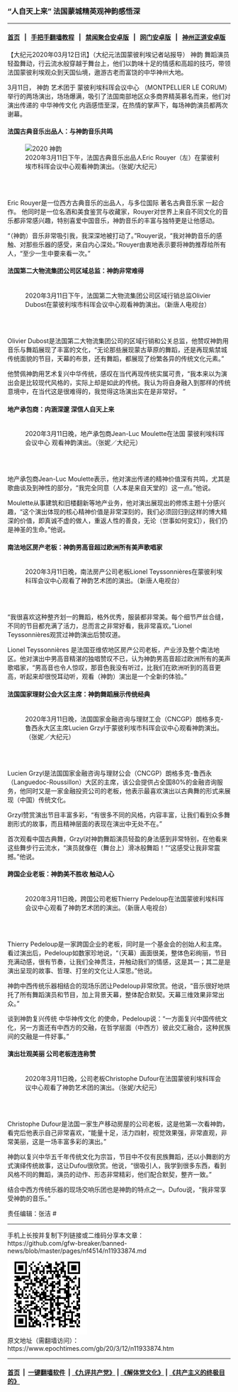 ### “人自天上来” 法国蒙城精英观神韵感悟深
------------------------

#### [首页](https://github.com/gfw-breaker/banned-news/blob/master/README.md) &nbsp;&nbsp;|&nbsp;&nbsp; [手把手翻墙教程](https://github.com/gfw-breaker/guides/wiki) &nbsp;&nbsp;|&nbsp;&nbsp; [禁闻聚合安卓版](https://github.com/gfw-breaker/bn-android) &nbsp;&nbsp;|&nbsp;&nbsp; [网门安卓版](https://github.com/oGate2/oGate) &nbsp;&nbsp;|&nbsp;&nbsp; [神州正道安卓版](https://github.com/SzzdOgate/update) 



<div><p>
 【大纪元2020年03月12日讯】（大纪元法国蒙彼利埃记者站报导）
 <ok href="https://www.epochtimes.com/gb/tag/%E7%A5%9E%E9%9F%B5.html">
  神韵
 </ok>
 舞蹈演员轻盈舞动，行云流水般穿越于舞台上，他们以韵味十足的情感和高超的技巧，带领法国蒙彼利埃观众到天国仙境，遨游古老而富饶的中华神州大地。
</p>
<p>
 3月11日，
 <ok href="https://www.epochtimes.com/gb/tag/%E7%A5%9E%E9%9F%B5.html">
  神韵
 </ok>
 艺术团于
 <ok href="https://www.epochtimes.com/gb/tag/%E8%92%99%E5%BD%BC%E5%88%A9%E5%9F%83%E7%A7%91%E7%8F%B2%E4%BC%9A%E8%AE%AE%E4%B8%AD%E5%BF%83.html">
  蒙彼利埃科珲会议中心
 </ok>
 （MONTPELLIER LE CORUM）举行的两场演出，场场爆满，吸引了法国南部地区众多商界精英慕名而来，他们对演出传递的
 <ok href="https://www.epochtimes.com/gb/tag/%E4%B8%AD%E5%8D%8E%E7%A5%9E%E4%BC%A0%E6%96%87%E5%8C%96.html">
  中华神传文化
 </ok>
 内涵感悟至深，在热情的掌声下，每场神韵演员都两次谢幕。
</p>
<h4>
 <strong>
  法国古典音乐出品人：与神韵音乐共鸣
 </strong>
</h4>
<figure class="wp-caption aligncenter" id="attachment_11933588" style="width: 450px">
 <ok href="http://i.epochtimes.com/assets/uploads/2020/03/200311131103100101.jpg">
  <img alt="2020 神韵" class="wp-image-11933588 size-medium" src="http://i.epochtimes.com/assets/uploads/2020/03/200311131103100101-450x300.jpg" title="2020 神韵"/>
 </ok>
 <br/><figcaption class="wp-caption-text">
  2020年3月11日下午，法国古典音乐出品人Eric Rouyer（左）在蒙彼利埃市科珲会议中心观看神韵演出。（张妮/大纪元）
 </figcaption><br/>
</figure><br/>
<p>
 Eric Rouyer是一位西方古典音乐的出品人，与多位国际
 <ok href="https://www.epochtimes.com/gb/tag/%E8%91%97%E5%90%8D%E5%8F%A4%E5%85%B8%E9%9F%B3%E4%B9%90%E5%AE%B6.html">
  著名古典音乐家
 </ok>
 一起合作。 他同时是一位名酒和美食鉴赏与收藏家，Rouyer对世界上来自不同文化的音乐都非常感兴趣，特别喜爱中国音乐，神韵音乐的丰富与独特更是让他感动。
</p>
<p>
 “（神韵）音乐非常吸引我，我深深地被打动了。”Rouyer说，“我对神韵音乐的感触、对那些乐器的感受，来自内心深处。”Rouyer由衷地表示要将神韵推荐给所有人，“至少一生中要来看一次。”
</p>
<h4>
 <strong>
  法国第二大物流集团公司区域总监：神韵非常难得
 </strong>
</h4>
<figure class="wp-caption aligncenter" id="attachment_11933335" style="width: 450px">
 <ok href="http://i.epochtimes.com/assets/uploads/2020/03/200311131107100101.jpg">
  <img alt="" class="wp-image-11933335 size-medium" src="http://i.epochtimes.com/assets/uploads/2020/03/200311131107100101-450x300.jpg"/>
 </ok>
 <br/><figcaption class="wp-caption-text">
  2020年3月11日下午，法国第二大物流集团公司区域行销总监Olivier Dubost在蒙彼利埃市科珲会议中心观看神韵演出。（新唐人电视台）
 </figcaption><br/>
</figure><br/>
<p>
 Olivier Dubost是法国第二大物流集团公司的区域行销和公关总监，他赞叹神韵用音乐与舞蹈展现了丰富的文化，“无论那些展现蒙古草原的舞蹈，还是再现紫禁城传统面貌的节目，天幕的布景，还有舞蹈，都展现了纷繁各异的传统文化元素。”
</p>
<p>
 他赞佩神韵用艺术复兴中华传统，感叹在当代再现传统实属可贵，“我本来以为演出会是比较现代风格的，实际上却是如此的传统。我认为将自身融入到那样的传统意境中，在当代这是很难得的，我觉得这场演出实在是非常好。 ”
</p>
<h4>
 <strong>
  地产承包商：内涵深邃 深信人自天上来
 </strong>
</h4>
<figure class="wp-caption aligncenter" id="attachment_11934056" style="width: 450px">
 <ok href="http://i.epochtimes.com/assets/uploads/2020/03/200311183732976.jpg">
  <img alt="" class="wp-image-11934056 size-medium" src="http://i.epochtimes.com/assets/uploads/2020/03/200311183732976-450x300.jpg"/>
 </ok>
 <br/><figcaption class="wp-caption-text">
  2020年3月11日晚，地产承包商Jean-Luc Moulette在法国
  <ok href="https://www.epochtimes.com/gb/tag/%E8%92%99%E5%BD%BC%E5%88%A9%E5%9F%83%E7%A7%91%E7%8F%B2%E4%BC%9A%E8%AE%AE%E4%B8%AD%E5%BF%83.html">
   蒙彼利埃科珲会议中心
  </ok>
  观看神韵演出。（张妮／大纪元）
 </figcaption><br/>
</figure><br/>
<p>
 地产承包商Jean-Luc Moulette表示，他对演出传递的精神价值深有共鸣，尤其是歌曲谈及到神性的部分，“我完全同意（人本是来自天堂的）这一点。”他说。
</p>
<p>
 Moulette从事建筑和旧楼翻新等地产业务，他对演出展现出的修炼主题十分感兴趣，“这个演出体现的核心精神价值是非常深刻的，我们必须回归到这样的博大精深的价值，即真诚不虚的做人，重返人性的善良，无论（世事如何变幻），我们仍是神圣的生命。”他说。
</p>
<h4>
 <strong>
  南法地区房产老板：神韵男高音超过欧洲所有美声歌唱家
 </strong>
</h4>
<figure class="wp-caption aligncenter" id="attachment_11934060" style="width: 450px">
 <ok href="http://i.epochtimes.com/assets/uploads/2020/03/200311183713976.jpg">
  <img alt="" class="wp-image-11934060 size-medium" src="http://i.epochtimes.com/assets/uploads/2020/03/200311183713976-450x300.jpg"/>
 </ok>
 <br/><figcaption class="wp-caption-text">
  2020年3月11日晚，南法房产公司老板Lionel Teyssonnières在蒙彼利埃科珲会议中心观看了神韵艺术团的演出。（新唐人电视台）
 </figcaption><br/>
</figure><br/>
<p>
 “我很喜欢这种整齐划一的舞蹈，格外优秀，服装都非常美。每个细节严丝合缝，不同的节目都充满了活力，总而言之非常好看，我非常喜欢。”Lionel Teyssonnières观赏过神韵演出后赞叹道。
</p>
<p>
 Lionel Teyssonnières 是法国亚维侬地区房产公司老板，产业涉及整个南法地区。他对演出中男高音精湛的独唱赞叹不已，认为神韵男高音超过欧洲所有的美声歌唱家，“男高音也令人惊叹，那音色我没有听过，比我们在欧洲听到的高音更高，听起来却很悦耳动听，观看（神韵）演出是一个全新的体验。”
</p>
<h4>
 <strong>
  法国国家理财公会大区主席：神韵舞蹈展示传统经典
 </strong>
</h4>
<figure class="wp-caption aligncenter" id="attachment_11933750" style="width: 450px">
 <ok href="http://i.epochtimes.com/assets/uploads/2020/03/200311183727976.jpg">
  <img alt="" class="wp-image-11933750 size-medium" src="http://i.epochtimes.com/assets/uploads/2020/03/200311183727976-450x300.jpg"/>
 </ok>
 <br/><figcaption class="wp-caption-text">
  2020年3月11日晚，法国国家金融咨询与理财工会（CNCGP）朗格多克-鲁西永大区主席Lucien Grzyl于蒙彼利埃市科珲会议中心观看神韵演出。（张妮／大纪元）
 </figcaption><br/>
</figure><br/>
<p>
 Lucien Grzyl是法国国家金融咨询与理财公会（CNCGP）朗格多克-鲁西永（Languedoc-Roussillon）大区的主席，该公会提供占全国80%的金融咨询服务，他同时又是一家金融投资公司的老板，他表示最喜欢演出以古典舞的形式来展现（中国）传统文化。
</p>
<p>
 Grzyl赞赏演出节目丰富多彩，“有很多不同的风格，内容丰富，让我们看到众多舞剧形式的故事，而且精神层面的表现在演出中无处不在。”
</p>
<p>
 首次观看中国古典舞，Grzyl对神韵舞蹈演员轻盈的身法感到非常特别，在他看来这些舞步行云流水，“演员就像在（舞台上）滑冰般舞蹈！”“这感受让我非常震撼。”他说。
</p>
<h4>
 <strong>
  跨国企业老板：神韵美不胜收 触动人心
 </strong>
</h4>
<figure class="wp-caption aligncenter" id="attachment_11934077" style="width: 450px">
 <ok href="http://i.epochtimes.com/assets/uploads/2020/03/200311183716976.jpg">
  <img alt="" class="wp-image-11934077 size-medium" src="http://i.epochtimes.com/assets/uploads/2020/03/200311183716976-450x300.jpg"/>
 </ok>
 <br/><figcaption class="wp-caption-text">
  2020年3月11日晚，跨国公司老板Thierry Pedeloup在法国蒙彼利埃科珲会议中心观看了神韵艺术团的演出。（新唐人电视台）
 </figcaption><br/>
</figure><br/>
<p>
 Thierry Pedeloup是一家跨国企业的老板，同时是一个基金会的创始人和主席。看过演出后，Pedeloup如数家珍地说，“（天幕）画面很美，整体色彩绚丽，节目充满动感，很有节奏，让我们全神贯注，并触动我们的情感，这是其一；其二是是演出呈现的故事、哲理、打坐的文化让人深思。”他说。
</p>
<p>
 神韵中西传统乐器相结合的现场乐团让Pedeloup非常欣赏。他说，“音乐很好地烘托了所有舞蹈演员和节目，加上背景天幕，整体配合默契。天幕三维效果非常出众。”
</p>
<p>
 谈到神韵复兴传统
 <ok href="https://www.epochtimes.com/gb/tag/%E4%B8%AD%E5%8D%8E%E7%A5%9E%E4%BC%A0%E6%96%87%E5%8C%96.html">
  中华神传文化
 </ok>
 的使命，Pedeloup说：“一方面复兴中国传统文化，另一方面还有中西方的交融，在哲学层面（中西方）彼此交汇融合，这种民族间的交融是一件好事。”
</p>
<h4>
 <strong>
  演出壮观美丽 公司老板连连称赞
 </strong>
</h4>
<figure class="wp-caption aligncenter" id="attachment_11934083" style="width: 450px">
 <ok href="http://i.epochtimes.com/assets/uploads/2020/03/200311183709976.jpg">
  <img alt="" class="wp-image-11934083 size-medium" src="http://i.epochtimes.com/assets/uploads/2020/03/200311183709976-450x300.jpg"/>
 </ok>
 <br/><figcaption class="wp-caption-text">
  2020年3月11日晚，公司老板Christophe Dufour在法国蒙彼利埃科珲会议中心观看了神韵艺术团的演出。（张妮/大纪元）
 </figcaption><br/>
</figure><br/>
<p>
 Christophe Dufour是法国一家生产移动房屋的公司老板，这是他第一次看神韵，看完后他表示自己非常喜欢，“能量十足，活力四射，视觉效果强，非常直观，非常美丽，这是一场丰富多彩的演出。”
</p>
<p>
 神韵以复兴中华五千年传统文化为宗旨，节目中不仅有民族舞蹈，还以小舞剧的方式演绎传统故事，这让Dufou很欣赏。他说，“很吸引人，我学到很多东西，看到风格不同的舞蹈，演员的动作、形态非常精彩，他们配合默契，整齐一致。”
</p>
<p>
 结合中西方传统乐器的现场交响乐团也是神韵的特点之一。Dufou说，“我非常享受神韵的音乐。”
</p>
<p>
 责任编辑：张洁 #
</p>
</div>
<hr/>
手机上长按并复制下列链接或二维码分享本文章：<br/>
https://github.com/gfw-breaker/banned-news/blob/master/pages/nf4514/n11933874.md <br/>
<a href='https://github.com/gfw-breaker/banned-news/blob/master/pages/nf4514/n11933874.md'><img src='https://github.com/gfw-breaker/banned-news/blob/master/pages/nf4514/n11933874.md.png'/></a> <br/>
原文地址（需翻墙访问）：https://www.epochtimes.com/gb/20/3/12/n11933874.htm


------------------------
#### [首页](https://github.com/gfw-breaker/banned-news/blob/master/README.md) &nbsp;|&nbsp; [一键翻墙软件](https://github.com/gfw-breaker/nogfw/blob/master/README.md) &nbsp;| [《九评共产党》](https://github.com/gfw-breaker/9ping.md/blob/master/README.md#九评之一评共产党是什么) | [《解体党文化》](https://github.com/gfw-breaker/jtdwh.md/blob/master/README.md) | [《共产主义的终极目的》](https://github.com/gfw-breaker/gczydzjmd.md/blob/master/README.md)


<img src='http://gfw-breaker.win/banned-news/pages/nf4514/n11933874.md' width='0px' height='0px'/>